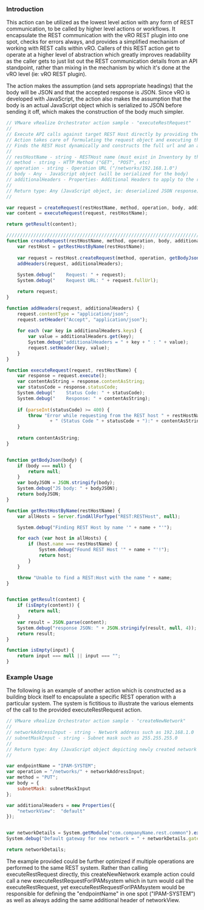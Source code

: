 ### Introduction
This action can be utilized as the lowest level action with any form of REST communication, to be called by higher level actions or workflows.  It encapsulate the REST communication with the vRO REST plugin into one spot, checks for errors always, and provides a simplified mechanism of working with REST calls within vRO.  Callers of this REST action get to operate at a higher level of abstraction which greatly improves readability as the caller gets to just list out the REST communication details from an API standpoint, rather than mixing in the mechanism by which it's done at the vRO level (ie: vRO REST plugin).

The action makes the assumption (and sets appropriate headings) that the body will be JSON and that the accepted response is JSON.  Since vRO is developed with JavaScript, the action also makes the assumption that the body is an actual JavaScript object which is serialized to JSON before sending it off, which makes the construction of the body much simpler.

```javascript
// VMware vRealize Orchestrator action sample - "executeRestRequest"
//
// Execute API calls against target REST Host directly by providing the high level inputs.
// Action takes care of formulating the request object and executing the request, capturing errors, and JSON <-> JavaScript object translation (inputs are JS objects, outputs are JS objects);
// Finds the REST Host dynamically and constructs the full url and an adhoc REST Operation.
//
// restHostName - string - RESTHost name (must exist in Inventory by this name)
// method - string - HTTP Method ("GET", "POST", etc)
// operation - string - Operation URL ("/networks/192.168.1.0")
// body - Any - JavaScript object (will be serialized for the body)
// additionalHeaders - Properties- Additional Headers to apply to the request (such as Authentication)
//
// Return type: Any (JavaScript object, ie: deserialized JSON response)
//

var request = createRequest(restHostName, method, operation, body, additionalHeaders);
var content = executeRequest(request, restHostName);

return getResult(content);

/////////////////////////////////////////////////////////////////////////////////////////////////////
function createRequest(restHostName, method, operation, body, additionalHeaders) {
	var restHost = getRestHostByName(restHostName);
	
	var request = restHost.createRequest(method, operation, getBodyJson(body));
	addHeaders(request, additionalHeaders);
		
	System.debug("    Request: " + request);
	System.debug("    Request URL: " + request.fullUrl);

	return request;
}

function addHeaders(request, additionalHeaders) {
	request.contentType = "application/json";
	request.setHeader("Accept", "application/json");
	
	for each (var key in additionalHeaders.keys) {
		var value = additionalHeaders.get(key);
		System.debug("additionalHeaders = " + key + " : " + value);
		request.setHeader(key, value);
	}
}

function executeRequest(request, restHostName) {
	var response = request.execute();
	var contentAsString = response.contentAsString;
	var statusCode = response.statusCode;
	System.debug("    Status Code: " + statusCode);
	System.debug("    Response: " + contentAsString);
	
	if (parseInt(statusCode) >= 400) {
		throw "Error while requesting from the REST host " + restHostName + " and the url " +  request.fullUrl 
				+ " (Status Code " + statusCode + "):" + contentAsString;
	}
	
	return contentAsString;
}


function getBodyJson(body) {
	if (body === null) {
		return null;
	}
	var bodyJSON = JSON.stringify(body);
	System.debug("JS body: " + bodyJSON);
	return bodyJSON;
}

function getRestHostByName(restHostName) {
	var allHosts = Server.findAllForType("REST:RESTHost", null);

	System.debug("Finding REST Host by name '" + name + "'");

	for each (var host in allHosts) {
		if (host.name === restHostName) {
			System.debug("Found REST Host '" + name + "'!");
			return host;
		}
	}

	throw "Unable to find a REST:Host with the name " + name;
}


function getResult(content) {
	if (isEmpty(content)) {
		return null;
	}
	var result = JSON.parse(content);
	System.debug("response JSON: " + JSON.stringify(result, null, 4));
	return result;
}

function isEmpty(input) {
	return input === null || input === "";
}
```

### Example Usage
The following is an example of another action which is constructed as a building block itself to encapsulate a specific REST operation with a particular system.  The system is fictitious to illustrate the various elements of the call to the provided executeRestRequest action.  

```javascript
// VMware vRealize Orchestrator action sample - "createNewNetwork"
//
// networkAddressInput - string - Network address such as 192.168.1.0
// subnetMaskInput - string - Subnet mask such as 255.255.255.0
//
// Return type: Any (JavaScript object depicting newly created network and details)
//

var endpointName = "IPAM-SYSTEM";
var operation = "/networks/" + networkAddressInput;
var method = "PUT";
var body = {
    subnetMask: subnetMaskInput 
};

var additionalHeaders = new Properties({
    "networkView":  "default"
});


var networkDetails = System.getModule("com.companyName.rest.common").executeRestRequest(endpointName, method, operation, body, additionalHeaders);
System.debug("Default gateway for new network = " + networkDetails.gateway);

return networkDetails;
```

The example provided could be further optimized if multiple operations are performed to the same REST system.  Rather than calling executeRestRequest directly, this createNewNetwork example action could call a new executeRestRequestForIPAMsystem which in turn would call the executeRestRequest, yet executeRestRequestForIPAMsystem would be responsible for defining the "endpointName" in one spot ("IPAM-SYSTEM") as well as always adding the same additional header of networkView.
